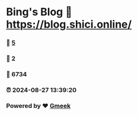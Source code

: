 # Bing's Blog :link: https://blog.shici.online/ 
### :page_facing_up: [5](https://blog.shici.online//tag.html) 
### :speech_balloon: 2 
### :hibiscus: 6734 
### :alarm_clock: 2024-08-27 13:39:20 
### Powered by :heart: [Gmeek](https://github.com/Meekdai/Gmeek)
